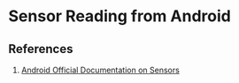 # Sensor Reading from Android

## References

1. [Android Official Documentation on Sensors](https://developer.android.com/guide/topics/sensors/sensors_overview#java)